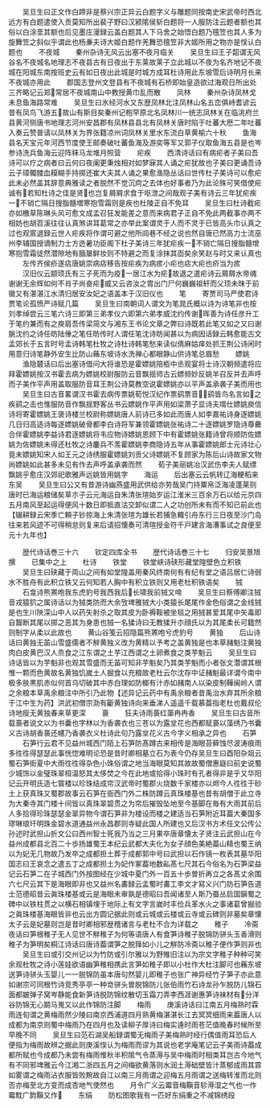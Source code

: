 <!-- { "loadSidebar": true } -->
　　吴旦生曰正文作白蹄非是蔡兴宗正异云白题字义与雕题同按南史宋武帝时西北远方有白题遣使入贡莫知所出裴子野曰汉颍隂侯斩白题将一人服防注云题者额也其俗以白涂垩其额也后见墨庄漫録云盖白题其人下马舍之始悟白题乃氊笠也其人多为旋舞笠之斜似乎谓此也杨亷夫诗大姬白题作羌舞恐氊笠非大姬所用之物亦是悮认白题也
　　不夜城
　　秦州杂诗无风云出塞不夜月临关
　　吴旦生曰王子韶谓无风谷名不夜城名地理志不夜县古有日夜出于东莱故莱子立此城以不夜为名齐地记不夜城在阳城东南按班史云有如日夜出此城是时城方成耳杜诗用此东坡雪后诗明月长来不夜城亦用此
　　郡国志登州文登县有不夜城有石桥即始皇造欲过海观日所出处三齐略记云郑常居不夜城南山中教授黄巾乱而散
　　凤林
　　秦州杂诗凤林戈未息鱼海路常难
　　吴旦生曰氷经河水又东歴凤林北注凤林山名五峦俱峙耆谚云昔有凤鸟飞游五故山有斯目矣秦州记枹罕原北名凤林川一统志凤林关在临洮府兰县黄河侧唐书地理志河州安昌郡有凤林县县北有凤林关唐时陷于吐蕃大厯二年吐蕃入奏云赞普请以凤林关为界张籍凉州词凤林关里水东流白草黄榆六十秋
　　鱼海县名天宝元年河西节度使王邮奏破吐蕃鱼海及游奕等军又郭子仪取鱼海五县是也岑参诗洗兵鱼海云迎阵秣马龙堆月照营
　　疟疾
　　西清诗话曰有病疟者子美曰吾诗可以疗之病者曰云何曰夜阑更秉烛相对如梦寐其人诵之疟犹故也子美曰更诵吾诗云子璋髑髅血糢糊手持掷还崔大夫其人诵之果愈渔隐丛话曰世传杜子美诗可以愈疟此未必然盖其辞意典雅读之者脱然不觉沉疴之去体也好事者乃为此论殊可笑借使疟诚有若知杜诗之佳是贤也岂复屑屑求食于呕泄之间哉观子美有诗云三年犹疟疾一不销亡隔日搜脂髓増寒抱雪霜则是疾也杜陵正自不免耳
　　吴旦生曰杜诗截疟亦如檄草陈琳头风可愈文成孟召狂发能差之意而来病君子正自不免此两截事亦两不相妨也胡苕溪往往认真煞讲耳葛常之亦举此案谓灵于人而不灵于已皆高头巾认真之过也观賔退録云世人疟疾将作谓可避之他所闾巷不经之说也然自唐已然高力士流巫州李辅国授谪制力士方迯暑功臣阁下杜子美诗三年犹疟疾一不销亡隔日搜脂髓增寒抱雪霜徒然潜隙地有腼屡鲜妆则不特避之而复涂抹其靣矣余笑赵与时又来认真也
　　左传齐侯疥遂痁唐姚崇病痁移告按疟疾为病痎小疟也痁大疟也疥当为痎
　　汉旧仪云颛顼氏有三子死而为疫一居江水为疟故退之遣疟诗云屑屑水帝魂谢谢无余辉如何不肖子尚奋疟威又云咨汝之胄出门尸何巍巍祖轩而父顼未昩于前徽又有湛湛江水清归居安汝妃之语盖本于汉旧仪也
　　笔
　　寄贾司马严使君诗贾笔论孤愤严诗赋几篇
　　吴旦生曰南朝词人谓文为笔晁氏概以诗为诗笔非也按刘孝绰尝云三笔六诗三即第三弟孝仪六即第六弟孝威沈约传谢晖善为诗任彦升工于笔约兼而有之庾肩吾传梁简文与湘东王书论文章之弊曰诗既若此笔又如之又曰谢朓沈约之诗任昉陆倕之笔任昉传时人谓任笔沈诗昉闻甚以为病因话録云韩愈能古文孟郊长于五言时号孟诗韩笔杜牧之诗杜诗韩笔愁来读似倩麻姑痒处抓王荆公诗闲时用意归诗笔静外安生比防山蘓东坡诗水洗禅心都眼静山供诗笔总眉愁
　　嫖姚
　　渔隐樷话曰后出塞诗借问大将谁恐是霍嫖姚陪栢中丞观宴将士诗汉朝频遣将应拜霍嫖姚按汉书霍去病为嫖姚校尉服防云音飘揺师古云嫖频妙反姚羊召反并去声呼而子美作平声用盖取服防音耳王荆公诗莫教空说霍嫖姚亦以平声盖承袭子美而用也
　　吴旦生曰古音畧谓汉书霍去病传票姚荀悦汉纪作票鹞票音鹞皆鸟名言如之疾鹞之击也惟服防音作飘揺野客丛书云嫖姚作平声用如梁萧子显诗夫壻仕嫖姚庾信诗将寄霍嫖姚王褒诗楼兰校尉称嫖姚唐人前诗已多如此而唐人如李嘉祐诗身逐嫖姚几日归高适诗每逐嫖姚破骨都李白诗将军兼领霍嫖姚张祐诗二十逐嫖姚罗隐诗尊罍合伴霍嫖姚李益诗君逐嫖姚将韦应物诗嫖姚恩顾下中有霍嫖姚张籍诗曾将顺防佐嫖姚为佐嫖姚未得还杜牧之诗鏖兵不羡霍嫖姚李商隐诗五年从事霍嫖姚郎士元诗壮心竟未嫖姚知宋人如王元之诗绣服霍嫖姚刘贡父诗嫖姚不复顾家为陈后山诗故家文物尚嫖姚如此甚多未见有作去声呼盖承袭而然
　　荀子美丽姚冶汉武伤李夫人赋缥飘姚乎愈庄汉郊祀歌雅声远姚皆用姚字
　　海运
　　后出塞云云帆转辽海粳稻来东吴
　　吴旦生曰公又有昔游诗幽燕盛用武供给亦劳哉吴门持粟帛泛海凌蓬莱则唐时已海运粮储矣草朩子云元海运自朱清张瑄始岁运江淮米三百余万石以给元京四五月南风至起运得便风十数日即抵直沽交卸似谓二人之功创所未有而不知已前此也【辍耕録云宋季亡頼子钞掠海上朱清张瑄为雄长若捕急輙引舟东行三日夜至沙门岛往来若风迹不可得稍怠则复来后请招懐奏可清瑄授金符千戸建言海漕事试之良便至元十九年也】

　　歴代诗话巻三十六
　　钦定四库全书
　　歴代诗话巻三十七
　　归安吴景旭撰
　　已集中之上
　　杜诗
　　铁堂
　　铁堂峡诗硖形藏堂隍壁色立积铁
　　吴旦生曰硖藏于両山之间有如堂隍盖用秦风终南何有有纪有堂之语吕居仁诗弱水不胜舟有此积立铁又云何知若人胸中有积立铁则又用老杜积铁语矣
　　狨
　　石龛诗熊罴咆我东虎豹号我西我后长啸我前狨又啼
　　吴旦生曰蔡傅卿注狨音戎猿狖之属诗话以为狨类防而大余攷埤雅狨大小类猿长尾尾作金色俗谓之金线狨是也生川陜深山中人以药矢射杀之取其皮为卧褥鞍被坐毯之用狨甚爱其尾中矢毒即自齧断其尾以掷之恶其为身患也狨一名猱诗曰无教猱升朩顔氏以为其尾柔长可籍然则制字从柔以此故也
　　黄山谷笺云招隐篇熊罴咆兮虎豹号
　　黄独
　　后山诗话曰黄独无苖山雪盛儒者不觧黄独义改为黄精以予考之盖黄独是也本草赭魁注黄独肉白皮黄巴汉人烝食之江东谓之土芋江西谓之土卵煮食之类芋魁云
　　吴旦生曰诗话皆以为芋魁非也观其雪盛而无苖可知非芋魁矣乃其类芋魁而小者张文濳谓其根惟一颗而色黄故名黄独饥嵗土人掘食以充粮故老杜云尔沈存中证赭魁最详谓今南中极多肤黒肌赤似何首乌切破其中赤白理如防榔有汁赤如赭南人以染皮制鞾闽岭人谓之余粮本草禹余粮注中所引乃此物【述异记云药中有禹余粮者昔禹治水弃其所余粮于江中生为药】洪武初僧宗泐有斸黄独诗向来垂涕人遥遥千载慕葢指老杜也戴叔伦诗地瘦无黄独春来草更深
　　裛
　　狂夫诗雨裛红蕖冉冉香
　　吴旦生曰古音所载裛者说文以为书囊也字林以为香袭衣也三苍以为露坌花也西都赋裛以藻绣乃书囊义古诗胡香裛还幰乃香袭衣义杜诗此句乃露坌花义古今字义相承之异也
　　石笋
　　石笋行云君不见益州城西门陌上石笋防髙蹲古来相传是海眼苔藓蚀尽波涛痕雨多徃徃得瑟瑟此事恍惚难明论恐是昔时卿相墓立石为表今仍存吴旦生曰酉阳杂爼云蜀石笋街夏中大雨徃徃得杂色小珠俗谓之地当海眼莫知其故故蜀僧惠嶷曰前史说蜀少城饰以金璧珠翠桓温怒其太侈焚之今在此地或拾得小珠时有孔者得非是乎又华阳记云开明氏造七寳楼以珍珠结成帘汉武帝时蜀郡火烧数千家楼亦以烬今人徃徃于砂土上获真珠又蜀郡故事云石笋在衙西门外二株防蹲云真珠楼基也昔有胡僧于此立寺为大秦寺其门楼十间皆以真珠翠碧贯之为帘后摧毁坠地至今基脚在毎有大雨其前后人多拾得珍珠瑟瑟金翠异物今谓石笋非为楼设而楼之建适当石笋附近耳葢大秦国多璆琳琅玕明珠金碧水道通益州永昌郡则寺疑此国人所建也又后汉书方术任文公传公孙述时武担山折文公曰西州智士死我乃当之三月果卒唐章懐太子贤注云武担山在今益州成都县北百二十歩扬雄蜀王本纪云武都大夫化为女子顔色美絶葢山精也蜀王纳以为妃无几物故乃发卒之成都担土葬于成都郭中号曰武担以石作镜一枚表其墓华阳国志曰王哀念之遣五丁之成都担土为妃作冢葢地数畆髙七尺其石今俗名为石笋梁益记云石笋二在子城西门外按图经在少城中夏门外一百五十歩曽折再立之各髙丈余围六七尺云其下是海眼即非也又益州名畵録云孟蜀时畵工李文才冩义兴门防石笋告道士范德昭昔云眞珠楼基或云是海眼未审孰是德昭曰吾闻诸至人斯乃蚕丛启国鎭蜀之碑中以铁柱贯之以横石相镇埋于地际上有文字言嵗时丰俭兵革水火之事诸葛曾掘验之眞珠楼基海眼皆非也云出方圆记据此则或云城或云楼或云寺或云碑则非墓矣章懐太子云是妃墓则岂是昔时卿相邪歴稽诸言与老杜不合为详载之
　　稚子
　　冷斋夜话曰笋根稚子无人见世不觧稚子为何等语唐人有食笋诗稚子脱锦防骈头玉香滑则稚子为笋明矣桐江诗话曰唐诗葢谓笋之脱箨如小儿之觧防冷斋以稚子便作笋则非也
　　吴旦生曰或引交州记以为竹防或引尔雅以为野雉旧注以为宗文字稚子种种可笑余观杜牧之诗小莲娃欲语幽笋稚相携此言笋如稚子即以小杜作大杜注脚可也蘓东坡送笋诗骈头玉婴儿一一脱锦防虽本唐句然婴儿即稚子也张广神异经竹子笋子亦此意如谢宗可同根竹诗竞秀亭亭一种竒骈头曽脱锦防儿张伯雨竹石诗龙孙乍脱防儿锦石面都皴弹子窝岑静能食新笋诗脱防锦纹散切玉霜刀弄李西涯谢惠笋诗袜材有分洋谷防锦无心鬬马嵬又以此作锦防注脚
　　梅雨
　　庚溪诗话曰江南五月梅熟时霖雨连旬谓之黄梅雨然少陵曰南京西浦道四月熟黄梅湛湛长江去冥冥细雨来葢唐人以成都为南京则蜀中梅雨乃在四月也及读柳子厚诗曰梅实逄时雨苍茫值晚春时候所至早晚不同
　　吴旦生曰范石湖吴船録谓蜀无梅雨子美梅熟时经行偶值雨耳恐后人便指为梅雨故辨之据此则庚溪悮认为梅雨而谬为其说也老学庵笔记云子美雨诗葢成都所赋也今成都乃未尝有梅雨惟秋半积隂气令蒸溽与吴中梅雨时相类耳岂古今地气有不同邪埤雅云今江湘二浙四五月之间梅欲黄落则水润土溽础壁皆汁蒸郁成雨其霏如雾谓之梅雨沾衣服皆败黦故自江以南三月雨谓之迎梅五月雨谓之送梅转淮而北则否亦梅至北方变而成杏地气使然也
　　月令广义云霉音梅黰音轸溽湿之气也一作霉黕广韵黰又作
　　东绢
　　防松图歌我有一匹好东绢重之不减锦绣段
